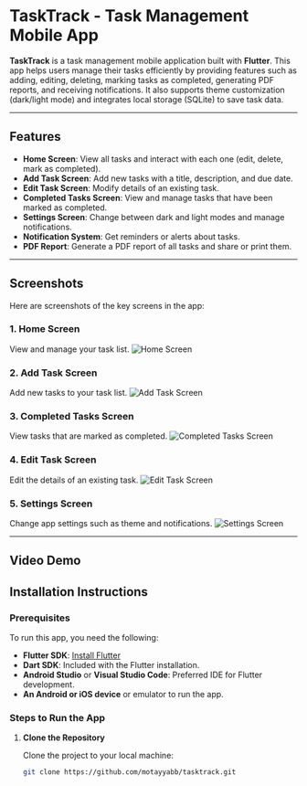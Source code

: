 # TaskTrack - Task Management Mobile App

**TaskTrack** is a task management mobile application built with **Flutter**. This app helps users manage their tasks efficiently by providing features such as adding, editing, deleting, marking tasks as completed, generating PDF reports, and receiving notifications. It also supports theme customization (dark/light mode) and integrates local storage (SQLite) to save task data.

---

## Features

- **Home Screen**: View all tasks and interact with each one (edit, delete, mark as completed).
- **Add Task Screen**: Add new tasks with a title, description, and due date.
- **Edit Task Screen**: Modify details of an existing task.
- **Completed Tasks Screen**: View and manage tasks that have been marked as completed.
- **Settings Screen**: Change between dark and light modes and manage notifications.
- **Notification System**: Get reminders or alerts about tasks.
- **PDF Report**: Generate a PDF report of all tasks and share or print them.

---

## Screenshots

Here are screenshots of the key screens in the app:

### 1. **Home Screen**
   View and manage your task list.
   ![Home Screen](assets/screenshots/home_screen.png)

### 2. **Add Task Screen**
   Add new tasks to your task list.
   ![Add Task Screen](assets/screenshots/add_task_screen.png)

### 3. **Completed Tasks Screen**
   View tasks that are marked as completed.
   ![Completed Tasks Screen](assets/screenshots/completed_tasks_screen.png)

### 4. **Edit Task Screen**
   Edit the details of an existing task.
   ![Edit Task Screen](assets/screenshots/edit_task_screen.png)

### 5. **Settings Screen**
   Change app settings such as theme and notifications.
   ![Settings Screen](assets/screenshots/settings_screen.png)

---
## Video Demo

## Installation Instructions

### Prerequisites

To run this app, you need the following:
- **Flutter SDK**: [Install Flutter](https://flutter.dev/docs/get-started/install)
- **Dart SDK**: Included with the Flutter installation.
- **Android Studio** or **Visual Studio Code**: Preferred IDE for Flutter development.
- **An Android or iOS device** or emulator to run the app.

### Steps to Run the App

1. **Clone the Repository**

   Clone the project to your local machine:
   ```bash
   git clone https://github.com/motayyabb/tasktrack.git
